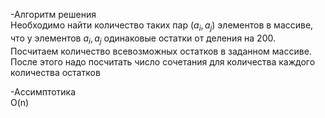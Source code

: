 -Алгоритм решения
\
Необходимо найти количество таких пар $(a_i,a_j)$ элементов в массиве, что у элементов $a_i,a_j$ одинаковые остатки от деления на 200. Посчитаем количество всевозможных остатков в заданном массиве.
\
После этого надо посчитать число сочетания для количества каждого количества остатков

-Ассимптотика
\
O(n)
